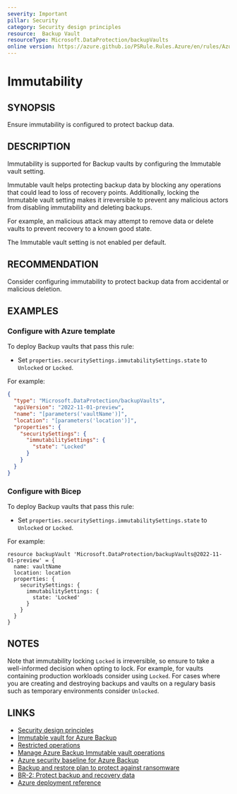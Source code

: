 ```yaml
---
severity: Important
pillar: Security
category: Security design principles
resource:  Backup Vault
resourceType: Microsoft.DataProtection/backupVaults
online version: https://azure.github.io/PSRule.Rules.Azure/en/rules/Azure.BV.Immutable/
---
```


# Immutability

## SYNOPSIS

Ensure immutability is configured to protect backup data.

## DESCRIPTION

Immutability is supported for Backup vaults by configuring the Immutable vault setting.

Immutable vault helps protecting backup data by blocking any operations that could lead to loss of recovery points.
Additionally, locking the Immutable vault setting makes it irreversible to prevent any malicious actors from disabling immutability and deleting backups.

For example, an malicious attack may attempt to remove data or delete vaults to prevent recovery to a known good state.

The Immutable vault setting is not enabled per default.

## RECOMMENDATION

Consider configuring immutability to protect backup data from accidental or malicious deletion.

## EXAMPLES

### Configure with Azure template

To deploy Backup vaults that pass this rule:

- Set `properties.securitySettings.immutabilitySettings.state` to `Unlocked` or `Locked`.

For example:

```json
{
  "type": "Microsoft.DataProtection/backupVaults",
  "apiVersion": "2022-11-01-preview",
  "name": "[parameters('vaultName')]",
  "location": "[parameters('location')]",
  "properties": {
    "securitySettings": {
      "immutabilitySettings": {
        "state": "Locked"
      }
    }
  }
}
```

### Configure with Bicep

To deploy Backup vaults that pass this rule:

- Set `properties.securitySettings.immutabilitySettings.state` to `Unlocked` or `Locked`.

For example:

```bicep
resource backupVault 'Microsoft.DataProtection/backupVaults@2022-11-01-preview' = {
  name: vaultName
  location: location
  properties: {
    securitySettings: {
      immutabilitySettings: {
        state: 'Locked'
      }
    }
  }
}
```

## NOTES

Note that immutability locking `Locked` is irreversible, so ensure to take a well-informed decision when opting to lock.
For example, for vaults containing production workloads consider using `Locked`.
For cases where you are creating and destroying backups and vaults on a regulary basis such as temporary environments consider `Unlocked`.

## LINKS

- [Security design principles](https://learn.microsoft.com/azure/well-architected/security/security-principles)
- [Immutable vault for Azure Backup](https://learn.microsoft.com/azure/backup/backup-azure-immutable-vault-concept?tabs=backup-vault)
- [Restricted operations](https://learn.microsoft.com/azure/backup/backup-azure-immutable-vault-concept?tabs=backup-vault#restricted-operations)
- [Manage Azure Backup Immutable vault operations](https://learn.microsoft.com/azure/backup/backup-azure-immutable-vault-how-to-manage?tabs=backup-vault)
- [Azure security baseline for Azure Backup](https://learn.microsoft.com/security/benchmark/azure/baselines/backup-security-baseline)
- [Backup and restore plan to protect against ransomware](https://learn.microsoft.com/azure/security/fundamentals/backup-plan-to-protect-against-ransomware)
- [BR-2: Protect backup and recovery data](https://learn.microsoft.com/security/benchmark/azure/mcsb-backup-recovery#br-2-protect-backup-and-recovery-data)
- [Azure deployment reference](https://learn.microsoft.com/azure/templates/microsoft.dataprotection/backupvaults#immutabilitysettings)
